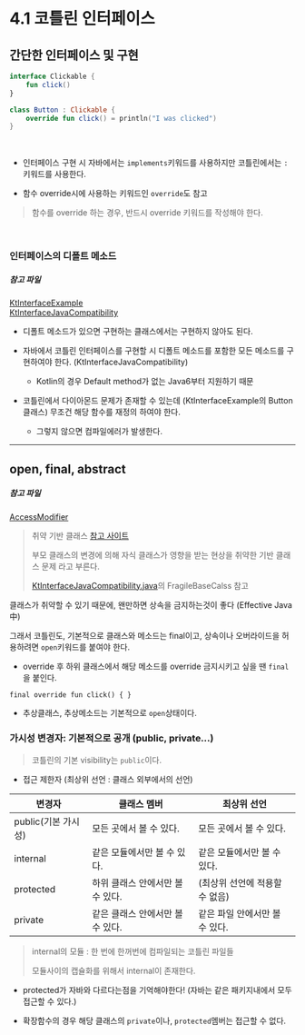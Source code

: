 # 4.1 코틀린 인터페이스

## 간단한 인터페이스 및 구현

```kotlin
interface Clickable {
    fun click()
}

class Button : Clickable {
    override fun click() = println("I was clicked")
}
```

<br>

- 인터페이스 구현 시 자바에서는 `implements`키워드를 사용하지만 코틀린에서는 `:` 키워드를 사용한다.

- 함수 override시에 사용하는 키워드인 `override`도 참고

> 함수를 override 하는 경우, 반드시 override 키워드를 작성해야 한다.

<br>

### 인터페이스의 디폴트 메소드

##### 참고 파일

[KtInterfaceExample](./KtInterfaceExample.kt)<br>
[KtInterfaceJavaCompatibility](./KtInterfaceJavaCompatibility.java)

- 디폴트 메소드가 있으면 구현하는 클래스에서는 구현하지 않아도 된다.
- 자바에서 코틀린 인터페이스를 구현할 시 디폴트 메소드를 포함한 모든 메소드를 구현하여야 한다. (KtInterfaceJavaCompatibility)
    - Kotlin의 경우 Default method가 없는 Java6부터 지원하기 때문

- 코틀린에서 다이아몬드 문제가 존재할 수 있는데 (KtInterfaceExample의 Button클래스) 무조건 해당 함수를 재정의 하여야 한다.
    - 그렇지 않으면 컴파일에러가 발생한다.

---

## open, final, abstract

##### 참고 파일

[AccessModifier](AccessModifier.kt)

> 취약 기반 클래스
> [참고 사이트](https://jaehun2841.github.io/2020/07/05/object-chapter10/#상속)
>
> 부모 클래스의 변경에 의해 자식 클래스가 영향을 받는 현상을 취약한 기반 클래스 문제 라고 부른다.
>
> [KtInterfaceJavaCompatibility.java](KtInterfaceJavaCompatibility.java)의 FragileBaseCalss 참고

클래스가 취약할 수 있기 때문에, 왠만하면 상속을 금지하는것이 좋다 (Effective Java 中)

그래서 코틀린도, 기본적으로 클래스와 메소드는 final이고, 상속이나 오버라이드을 허용하려면 `open`키워드를 붙여야 한다.

- override 후 하위 클래스에서 해당 메소드를 override 금지시키고 싶을 땐 `final`을 붙인다.

`final override fun click() { }`

- 추상클래스, 추상메소드는 기본적으로 `open`상태이다.

### 가시성 변경자: 기본적으로 공개 (public, private...)

> 코틀린의 기본 visibility는 `public`이다.

- 접근 제한자 (최상위 선언 : 클래스 외부에서의 선언)

|       변경자       |             클래스 멤버       |           최상위 선언         |
| ---------------- | -------------------------- | -------------------------- |
| public(기본 가시성) | 모든 곳에서 볼 수 있다.        | 모든 곳에서 볼 수 있다.         |
| internal         | 같은 모듈에서만 볼 수 있다.     | 같은 모듈에서만 볼 수 있다.      |
| protected        | 하위 클래스 안에서만 볼 수 있다. | (최상위 선언에 적용할 수 없음)   |
| private          | 같은 클래스 안에서만 볼 수 있다. | 같은 파일 안에서만 볼 수 있다.   |

> internal의 모듈 : 한 번에 한꺼번에 컴파일되는 코틀린 파일들
>
> 모듈사이의 캡슐화를 위해서 internal이 존재한다.

- protected가 자바와 다르다는점을 기억해야한다! (자바는 같은 패키지내에서 모두 접근할 수 있다.)

- 확장함수의 경우 해당 클래스의 `private`이나, `protected`멤버는 접근할 수 없다.

